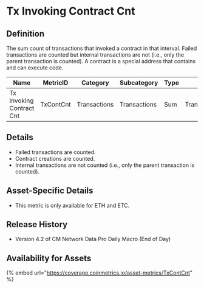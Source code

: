 # Tx Invoking Contract Cnt

## Definition

The sum count of transactions that invoked a contract in that interval. Failed transactions are counted but internal transactions are not (i.e., only the parent transaction is counted). A contract is a special address that contains and can execute code.

| Name                     | MetricID  | Category     | Subcategory  | Type | Unit         | Interval |
| ------------------------ | --------- | ------------ | ------------ | ---- | ------------ | -------- |
| Tx Invoking Contract Cnt | TxContCnt | Transactions | Transactions | Sum  | Transactions | 1 day    |

## Details

* Failed transactions are counted.
* Contract creations are counted.
* Internal transactions are not counted (i.e., only the parent transaction is counted).

## Asset-Specific Details

* This metric is only available for ETH and ETC.

## Release History

* Version 4.2 of CM Network Data Pro Daily Macro (End of Day)

## Availability for Assets

{% embed url="https://coverage.coinmetrics.io/asset-metrics/TxContCnt" %}
